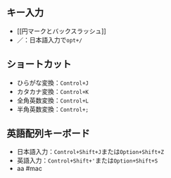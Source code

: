 ## キー入力
- [[円マークとバックスラッシュ]]
- ／：日本語入力で`opt+/`
## ショートカット
- ひらがな変換：`Control+J`
- カタカナ変換：`Control+K`
- 全角英数変換：`Control+L`
- 半角英数変換：`Control+;`
## 英語配列キーボード
- 日本語入力：`Control+Shift+J`または`Option+Shift+Z`
- 英語入力：`Control+Shift+'`または`Option+Shift+S`
- aa
#mac 
